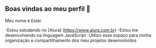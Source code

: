 ## Boas vindas ao meu perfil 💞

Meu nome é Ester

-Estou estudando no [Alura] (https://www.alura.com.br)
-Estou me desenvolvendo na linguagem JavaScript
-Utilizo esse espaço para minha organização e compartilhamento dos meu projetos desenvolvidos



